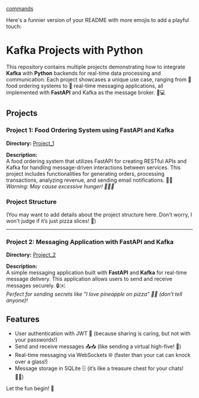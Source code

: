 [commands](commands.md)

Here's a funnier version of your README with more emojis to add a playful touch:

# Kafka Projects with Python

This repository contains multiple projects demonstrating how to integrate **Kafka** with **Python** backends for real-time data processing and communication. Each project showcases a unique use case, ranging from 🍔 food ordering systems to 💬 real-time messaging applications, all implemented with **FastAPI** and Kafka as the message broker. 🚀💻

## Projects

### Project 1: Food Ordering System using FastAPI and Kafka

**Directory:** [Project_1](./Project_1)

**Description:**  
A food ordering system that utilizes FastAPI for creating RESTful APIs and Kafka for handling message-driven interactions between services. This project includes functionalities for generating orders, processing transactions, analyzing revenue, and sending email notifications. 📧💵  
*Warning: May cause excessive hunger! 🍕🍔🥗*

### Project Structure
(You may want to add details about the project structure here. Don't worry, I won't judge if it’s just pizza slices! 🍕)

---

### Project 2: Messaging Application with FastAPI and Kafka

**Directory:** [Project_2](./Project_2)

**Description:**  
A simple messaging application built with **FastAPI** and **Kafka** for real-time message delivery. This application allows users to send and receive messages securely. 🔒✉️  
*Perfect for sending secrets like "I love pineapple on pizza" 🍍🍕 (don’t tell anyone)!*

## Features
- User authentication with JWT 🔑 (because sharing is caring, but not with your passwords!)
- Send and receive messages 📤📥 (like sending a virtual high-five! 🙌)
- Real-time messaging via WebSockets 🌐 (faster than your cat can knock over a glass!)
- Message storage in SQLite 🗄️ (it’s like a treasure chest for your chats! 🏴‍☠️)

Let the fun begin! 🎉